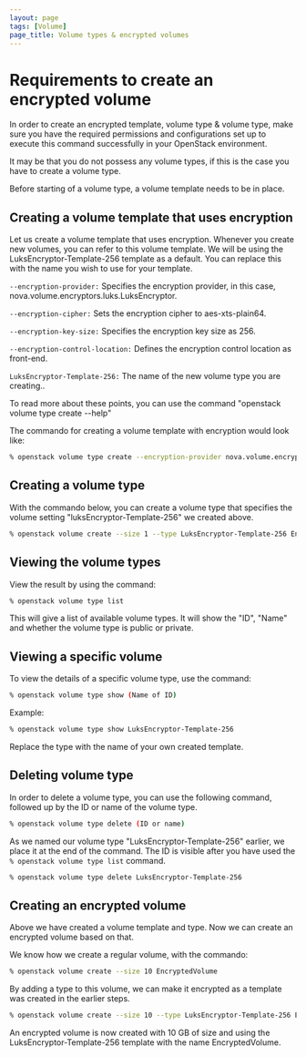 ```yaml
---
layout: page
tags: [Volume]
page_title: Volume types & encrypted volumes
---
```


# Requirements to create an encrypted volume

In order to create an encrypted template, volume type & volume type, make sure you have the required permissions and configurations set up to execute this command successfully in your OpenStack environment.


It may be that you do not possess any volume types, if this is the case you have to create a volume type.

Before starting of a volume type, a volume template needs to be in place.

## Creating a volume template that uses encryption

Let us create a volume template that uses encryption. Whenever you create new volumes, you can refer to this volume template.
We will be using the LuksEncryptor-Template-256 template as a default. You can replace this with the name you wish to use for your template.

```--encryption-provider:``` Specifies the encryption provider, in this case, nova.volume.encryptors.luks.LuksEncryptor.

```--encryption-cipher:``` Sets the encryption cipher to aes-xts-plain64.

```--encryption-key-size:``` Specifies the encryption key size as 256.

```--encryption-control-location:``` Defines the encryption control location as front-end.

```LuksEncryptor-Template-256:``` The name of the new volume type you are creating..

To read more about these points, you can use the command "openstack volume type create --help"

The commando for creating a volume template with encryption would look like:

```bash
% openstack volume type create --encryption-provider nova.volume.encryptors.luks.LuksEncryptor --encryption-cipher aes-xts-plain64 --encryption-key-size 256 --encryption-control-location front-end LuksEncryptor-Template-256
```

## Creating a volume type

With the commando below, you can create a volume type that specifies the volume setting "luksEncryptor-Template-256" we created above. 

```bash
% openstack volume create --size 1 --type LuksEncryptor-Template-256 Encrypted-Test-Volume
```

## Viewing the volume types

View the result by using the command:

```bash
% openstack volume type list
```

This will give a list of available volume types. It will show the "ID", "Name"  and whether the volume type is public or private.

## Viewing a specific volume

To view the details of a specific volume type, use the command:

```bash
% openstack volume type show (Name of ID)
```

Example:

```bash
% openstack volume type show LuksEncryptor-Template-256
```
Replace the type with the name of your own created template.

## Deleting volume type

In order to delete a volume type, you can use the following command, followed up by the ID or name of the volume type.

```bash
% openstack volume type delete (ID or name)
```
As we named our volume type "LuksEncryptor-Template-256" earlier, we place it at the end of the command. The ID is visible after you have used the ```% openstack volume type list``` command.

```bash
% openstack volume type delete LuksEncryptor-Template-256
```

## Creating an encrypted volume

Above we have created a volume template and type. Now we can create an encrypted volume based on that.

We know how we create a regular volume, with the commando:

```bash
% openstack volume create --size 10 EncryptedVolume
```
By adding a type to this volume, we can make it encrypted as a template was created in the earlier steps.

```bash
% openstack volume create --size 10 --type LuksEncryptor-Template-256 EncryptedVolume
```
An encrypted volume is now created with 10 GB of size and using the LuksEncryptor-Template-256 template with the name EncryptedVolume.